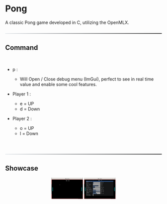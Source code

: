 # Pong
A classic Pong game developed in C, utilizing the OpenMLX.

![-----------------------------------------------------](https://raw.githubusercontent.com/NyTekCFW/NyTekCFW/master/assets/line.png)

## Command
<br>

- p :
    - Will Open / Close debug menu (ImGui), perfect to see in real time value and enable some cool features.

- Player 1 :
   - e = UP
   - d = Down

- Player 2 :
    - o = UP
    - l = Down
</br>

![-----------------------------------------------------](https://raw.githubusercontent.com/NyTekCFW/NyTekCFW/master/assets/line.png)

## Showcase
<div align="center">
<img src="https://raw.githubusercontent.com/NyTekCFW/Games/main/asset/pong.png" alt="pong" width="20%">
<img src="https://raw.githubusercontent.com/NyTekCFW/Games/main/asset/pong_debug.png" alt="pong debug" width="20%">
</div>
